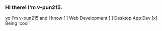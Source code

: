 ### Hi there! I'm v-pun215.

yo I'm v-pun215 and I know 
 [ ] Web Development
 [ ] Desktop App Dev
 [x] Being 'cool'
